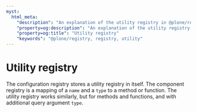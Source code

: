 ```yaml
---
myst:
  html_meta:
    "description": "An explanation of the utility registry in @plone/registry"
    "property=og:description": "An explanation of the utility registry in @plone/registry"
    "property=og:title": "Utility registry"
    "keywords": "@plone/registry, registry, utility"
---
```


# Utility registry

The configuration registry stores a utility registry in itself.
The component registry is a mapping of a `name` and a `type` to a method or function.
The utility registry works similarly, but for methods and functions, and with additional query argument `type`.
